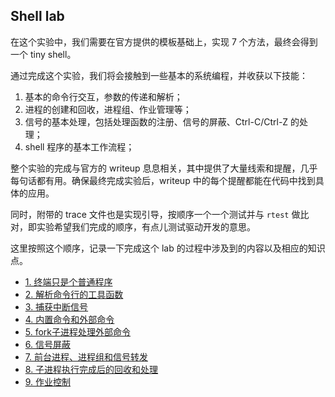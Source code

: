 ## Shell lab

在这个实验中，我们需要在官方提供的模板基础上，实现 7 个方法，最终会得到一个 tiny shell。

通过完成这个实验，我们将会接触到一些基本的系统编程，并收获以下技能：

1. 基本的命令行交互，参数的传递和解析；
2. 进程的创建和回收，进程组、作业管理等；
3. 信号的基本处理，包括处理函数的注册、信号的屏蔽、Ctrl-C/Ctrl-Z 的处理；
4. shell 程序的基本工作流程；

整个实验的完成与官方的 writeup 息息相关，其中提供了大量线索和提醒，几乎每句话都有用。确保最终完成实验后，writeup 中的每个提醒都能在代码中找到具体的应用。

同时，附带的 trace 文件也是实现引导，按顺序一个一个测试并与 `rtest` 做比对，即实验希望我们完成的顺序，有点儿测试驱动开发的意思。

这里按照这个顺序，记录一下完成这个 lab 的过程中涉及到的内容以及相应的知识点。

- [1. 终端只是个普通程序](./solution/terminal-no-big-deal.md)
- [2. 解析命令行的工具函数](./solution/parsing-command-line.md)
- [3. 捕获中断信号](./solution/capturing-interrupt-signals.md)
- [4. 内置命令和外部命令](./solution/builtin-vs-external-command.md)
- [5. fork子进程处理外部命令](./solution/handling-external-command.md)
- [6. 信号屏蔽](./solution/signal-masking.md)
- [7. 前台进程、进程组和信号转发](./solution/fg-proc-and-signal-forwarding.md)
- [8. 子进程执行完成后的回收和处理](./solution/reaping-child-processes.md)
- [9. 作业控制](./solution/job-control.md)

